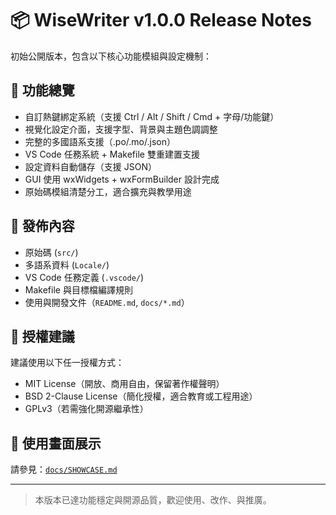 # 📦 WiseWriter v1.0.0 Release Notes

初始公開版本，包含以下核心功能模組與設定機制：

## 🚀 功能總覽

- 自訂熱鍵綁定系統（支援 Ctrl / Alt / Shift / Cmd + 字母/功能鍵）
- 視覺化設定介面，支援字型、背景與主題色調調整
- 完整的多國語系支援（.po/.mo/.json）
- VS Code 任務系統 + Makefile 雙重建置支援
- 設定資料自動儲存（支援 JSON）
- GUI 使用 wxWidgets + wxFormBuilder 設計完成
- 原始碼模組清楚分工，適合擴充與教學用途

## 📂 發佈內容

- 原始碼 (`src/`)
- 多語系資料 (`Locale/`)
- VS Code 任務定義 (`.vscode/`)
- Makefile 與目標檔編譯規則
- 使用與開發文件（`README.md`, `docs/*.md`）

## 📄 授權建議

建議使用以下任一授權方式：

- MIT License（開放、商用自由，保留著作權聲明）
- BSD 2-Clause License（簡化授權，適合教育或工程用途）
- GPLv3（若需強化開源繼承性）

## 📸 使用畫面展示

請參見：[`docs/SHOWCASE.md`](docs/SHOWCASE.md)

---

> 本版本已達功能穩定與開源品質，歡迎使用、改作、與推廣。
